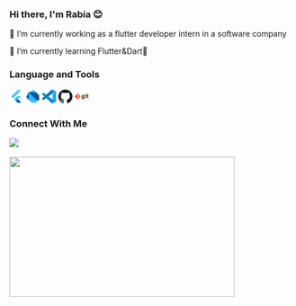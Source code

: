 ### Hi there, I'm Rabia :blush:

📲 I’m currently working as a flutter developer intern in a software company

🌱 I’m currently learning Flutter&Dart💙

### Language and Tools

<img src="https://raw.githubusercontent.com/github/explore/80688e429a7d4ef2fca1e82350fe8e3517d3494d/topics/flutter/flutter.png" width="25" height="25">  <img src="https://raw.githubusercontent.com/github/explore/80688e429a7d4ef2fca1e82350fe8e3517d3494d/topics/dart/dart.png" width="25" height="25">  <img src="https://raw.githubusercontent.com/github/explore/80688e429a7d4ef2fca1e82350fe8e3517d3494d/topics/visual-studio-code/visual-studio-code.png" width="25" height="25">  <img src="https://raw.githubusercontent.com/github/explore/78df643247d429f6cc873026c0622819ad797942/topics/github/github.png" width="25" height="25">  <img src="https://raw.githubusercontent.com/github/explore/80688e429a7d4ef2fca1e82350fe8e3517d3494d/topics/git/git.png" width="25" height="25">

### Connect With Me

[<img width="22" src="https://unpkg.com/simple-icons@v4/icons/linkedin.svg"/>][linkedin]


[linkedin]: https://www.linkedin.com/in/rabianyildiz/


<img src="https://media.giphy.com/media/L1R1tvI9svkIWwpVYr/giphy.gif" align="bottom" width="400" height="250">